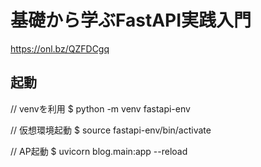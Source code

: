 # 基礎から学ぶFastAPI実践入門

https://onl.bz/QZFDCgq

## 起動

// venvを利用
$ python -m venv fastapi-env

// 仮想環境起動
$ source fastapi-env/bin/activate

// AP起動
$ uvicorn blog.main:app --reload